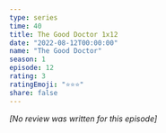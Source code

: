 ```yaml
---
type: series
time: 40
title: The Good Doctor 1x12
date: "2022-08-12T00:00:00"
name: "The Good Doctor"
season: 1
episode: 12
rating: 3
ratingEmoji: "⭐️⭐️⭐️"
share: false
---
```


*[No review was written for this episode]*